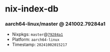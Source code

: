 # nix-index-db
### aarch64-linux/master @ 241002.79284a1
- Nixpkgs: `master`@[`79284a1`](https://github.com/NixOS/nixpkgs/commit/79284a105218bc14bf05de12ab2b1e91b139390e)
- Platform: `aarch64-linux`
- Timestamp: `20241002015217`
